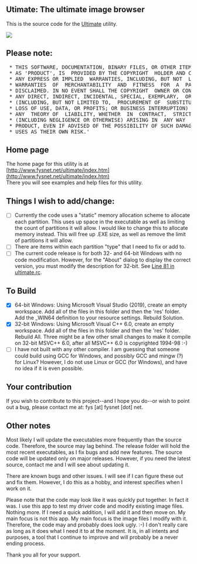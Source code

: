 ## Utimate: The ultimate image browser

This is the source code for the [Ultimate](http://www.fysnet.net/ultimate/index.htm) utility.

<img src=https://www.fysnet.net/ultimate/demodisk64.png>

## Please note:
<pre>
 * THIS SOFTWARE, DOCUMENTATION, BINARY FILES, OR OTHER ITEM, HEREBY FURTHER KNOWN
 * AS 'PRODUCT', IS  PROVIDED BY THE COPYRIGHT  HOLDER AND CONTRIBUTOR "AS IS" AND
 * ANY EXPRESS OR IMPLIED  WARRANTIES, INCLUDING, BUT NOT  LIMITED TO, THE IMPLIED
 * WARRANTIES  OF  MERCHANTABILITY  AND  FITNESS  FOR  A  PARTICULAR  PURPOSE  ARE 
 * DISCLAIMED. IN NO EVENT SHALL THE COPYRIGHT  OWNER OR CONTRIBUTOR BE LIABLE FOR
 * ANY DIRECT, INDIRECT, INCIDENTAL, SPECIAL, EXEMPLARY,  OR CONSEQUENTIAL DAMAGES
 * (INCLUDING, BUT NOT LIMITED TO,  PROCUREMENT OF  SUBSTITUTE GOODS  OR SERVICES;
 * LOSS OF USE, DATA, OR PROFITS; OR BUSINESS INTERRUPTION) HOWEVER  CAUSED AND ON
 * ANY  THEORY OF  LIABILITY, WHETHER  IN  CONTRACT,  STRICT  LIABILITY,  OR  TORT 
 * (INCLUDING NEGLIGENCE OR OTHERWISE) ARISING IN  ANY WAY  OUT OF THE USE OF THIS
 * PRODUCT, EVEN IF ADVISED OF THE POSSIBILITY OF SUCH DAMAGE.  READER AND/OR USER
 * USES AS THEIR OWN RISK.'
</pre>

## Home page
The home page for this utility is at [http://www.fysnet.net/ultimate/index.htm](http://www.fysnet.net/ultimate/index.htm)<br />
There you will see examples and help files for this utility.

## Things I wish to add/change:
- [ ] Currently the code uses a "static" memory allocation scheme to allocate each partition.
This uses up space in the executable as well as limiting the count of partitions it will allow.  I would like to change this to allocate memory instead.  This will free up .EXE size, as well as remove the limit of partitions it will allow.
- [ ] There are items within each partition "type" that I need to fix or add to.
- [ ] The current code release is for both 32- and 64-bit Windows with no code modification.  However, for the "About" dialog to display the correct version, you must modify the description for 32-bit. See [Line 81 in ultimate.rc](https://github.com/fysnet/FYSOS/blob/master/main/filesys/utils/ultimate/ultimate.rc#L81).

## To Build
- [X] 64-bit Windows: Using Microsoft Visual Studio (2019), create an empty workspace.  Add all of the files in this folder and then the 'res' folder.  Add the _WIN64 definition to your resource settings. Rebuild Solution.
- [X] 32-bit Windows: Using Microsoft Visual C++ 6.0, create an empty workspace.  Add all of the files in this folder and then the 'res' folder.  Rebuild All. Three might be a few other small changes to make it compile on 32-bit MSVC++ 6.0, after all MSVC++ 6.0 is copyrighted 1994-98 :-)
- [ ] I have not built with any other compiler.  I am guessing that someone could build using GCC for Windows, and possibly GCC and mingw (?) for Linux?  However, I do not use Linux or GCC (for Windows), and have no idea if it is even possible.

## Your contribution
If you wish to contribute to this project--and I hope you do--or wish to point out a bug, please contact me at: fys [at] fysnet [dot] net.

## Other notes
Most likely I will update the executables more frequently than the source code.  Therefore, the source may lag behind.  The release folder will hold the most recent executables, as I fix bugs and add new features.  The source code will be updated only on major releases.  However, if you need the latest source, contact me and I will see about updating it.

There are known bugs and other issues.  I will see if I can figure these out and fix them.  However, I do this as a hobby, and interest specifies when I work on it.

Please note that the code may look like it was quickly put together. In fact it was. I use this app to test my driver code and modify existing image files.  Nothing more.  If I need a quick addition, I will add it and then move on.  My main focus is not this app.  My main focus is the image files I modify with it.  Therefore, the code may and probably does look ugly. :-)  I don't really care as long as it does what I need it to at the moment.  It is, in all intents and purposes, a tool that I continue to improve and will probably be a never ending process.

Thank you all for your support.
